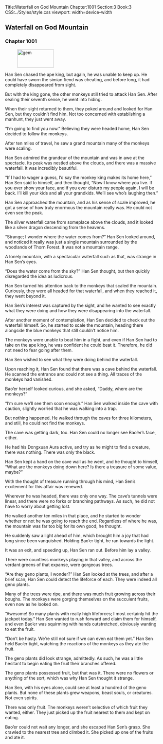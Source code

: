 Title:Waterfall on God Mountain 
Chapter:1001 
Section:3 
Book:3 
CSS:../Styles/style.css 
viewport: width=device-width
  
## Waterfall on God Mountain
### Chapter 1001 
<figure>
	<img src="../Images/gem.gif" alt="gem" id="gem" width="120" height="60" />
</figure>
  

  
  Han Sen chased the ape king, but again, he was unable to keep up. He could have sworn the simian fiend was cheating, and before long, it had completely disappeared from sight.

But with the king gone, the other monkeys still tried to attack Han Sen. After sealing their seventh sense, he went into hiding.

When their sight returned to them, they poked around and looked for Han Sen, but they couldn’t find him. Not too concerned with establishing a manhunt, they just went away.

“I’m going to find you now.” Believing they were headed home, Han Sen decided to follow the monkeys.

After ten miles of travel, he saw a grand mountain many of the monkeys were scaling.

Han Sen admired the grandeur of the mountain and was in awe at the spectacle. Its peak was nestled above the clouds, and there was a massive waterfall. It was incredibly beautiful.

“If I had to wager a guess, I’d say the monkey king makes its home here,” Han Sen said to himself, and then thought, “Now I know where you live. If you ever show your face, and if you ever disturb my people again, I will be back. I’ll kill your kids and all your grandkids. We’ll see who’s laughing then.”

Han Sen approached the mountain, and as his sense of scale improved, he got a sense of how truly enormous the mountain really was. He could not even see the peak.

The silver waterfall came from someplace above the clouds, and it looked like a silver dragon descending from the heavens.

“Strange; I wonder where the water comes from?” Han Sen looked around, and noticed it really was just a single mountain surrounded by the woodlands of Thorn Forest. It was not a mountain range.

A lonely mountain, with a spectacular waterfall such as that, was strange in Han Sen’s eyes.

“Does the water come from the sky?” Han Sen thought, but then quickly disregarded the idea as ludicrous.

Han Sen turned his attention back to the monkeys that scaled the mountain. Curiously, they were all headed for that waterfall, and when they reached it, they went beyond it.

Han Sen’s interest was captured by the sight, and he wanted to see exactly what they were doing and how they were disappearing into the waterfall.

After another moment of contemplation, Han Sen decided to check out the waterfall himself. So, he started to scale the mountain, heading there alongside the blue monkeys that still couldn’t notice him.

The monkeys were unable to beat him in a fight, and even if Han Sen had to take on the ape king, he was confident he could beat it. Therefore, he did not need to fear going after them.

Han Sen wished to see what they were doing behind the waterfall.

Upon reaching it, Han Sen found that there was a cave behind the waterfall. He scanned the entrance and could not see a thing. All traces of the monkeys had vanished.

Bao’er herself looked curious, and she asked, “Daddy, where are the monkeys?”

“I’m sure we’ll see them soon enough.” Han Sen walked inside the cave with caution, slightly worried that he was walking into a trap.

But nothing happened. He walked through the caves for three kilometers, and still, he could not find the monkeys.

The cave was getting dark, too. Han Sen could no longer see Bao’er’s face, either.

He had his Dongxuan Aura active, and try as he might to find a creature, there was nothing. There was only the black.

Han Sen kept a hand on the cave wall as he went, and he thought to himself, “What are the monkeys doing down here? Is there a treasure of some value, maybe?”

With the thought of treasure running through his mind, Han Sen’s excitement for this affair was renewed.

Wherever he was headed, there was only one way. The cave’s tunnels were linear, and there were no forks or branching pathways. As such, he did not have to worry about getting lost.

He walked another ten miles in that place, and he started to wonder whether or not he was going to reach the end. Regardless of where he was, the mountain was far too big for its own good, he thought.

He suddenly saw a light ahead of him, which brought him a joy that had long since been vanquished. Holding Bao’er tight, he ran towards the light.

It was an exit, and speeding up, Han Sen ran out. Before him lay a valley.

There were countless monkeys playing in that valley, and across the verdant greens of that expanse, were gorgeous trees.

“Are they geno plants, I wonder?” Han Sen looked at the trees, and after a brief scan, Han Sen could detect the lifeforce of each. They were indeed all geno plants.

Many of the trees were ripe, and there was much fruit growing across their boughs. The monkeys were gorging themselves on the succulent fruits, even now as he looked on.

“Awesome! So many plants with really high lifeforces; I most certainly hit the jackpot today.” Han Sen wanted to rush forward and claim them for himself, and even Bao’er was squirming with hands outstretched, obviously wanting to eat the fruit.

“Don’t be hasty. We’re still not sure if we can even eat them yet.” Han Sen held Bao’er tight, watching the reactions of the monkeys as they ate the fruit.

The geno plants did look strange, admittedly. As such, he was a little hesitant to begin eating the fruit their branches offered.

The geno plants possessed fruit, but that was it. There were no flowers or anything of the sort, which was why Han Sen thought it strange.

Han Sen, with his eyes alone, could see at least a hundred of the geno plants. But none of these plants grew weapons, beast souls, or creatures. Not even spirits.

There was only fruit. The monkeys weren’t selective of which fruit they wanted, either. They just picked up the fruit nearest to them and kept on eating.

Bao’er could not wait any longer, and she escaped Han Sen’s grasp. She crawled to the nearest tree and climbed it. She picked up one of the fruits and ate it.
